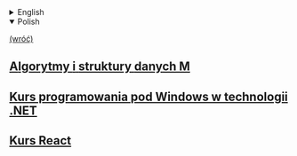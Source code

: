 <details>
    <summary>English</summary>

[(back)](../../../)
## [Algorithms and data structures M](AISD/)
## [Programming course for Windows in .NET technology](dotNET/)
## [React course](React/)

</details>

<details open>
    <summary>Polish</summary>

[(wróć)](../../../)
## [**A**lgorytmy **i** **s**truktury **d**anych M](AISD/)
## [Kurs programowania pod Windows w technologii .NET](dotNET/)
## [Kurs React](React/)

</details>


